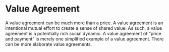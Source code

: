 # Value Agreement

A value agreement can be much more than a price. A value agreement is an intentional mutual effort to create a sense of shared value. As such, a value agreement is a potentially rich social dynamic. A value agreement of “price and payment” is merely one simplified example of a value agreement. There can be more elaborate value agreements.